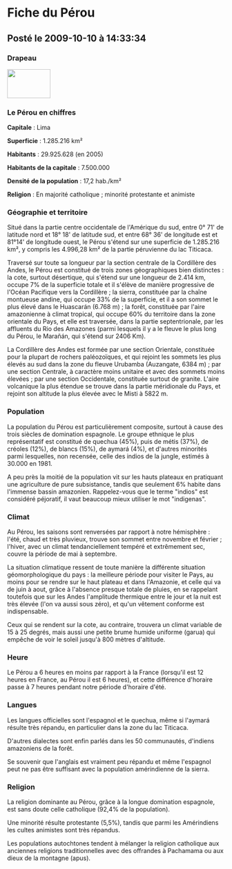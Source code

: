 # Fiche du Pérou
## Posté le 2009-10-10 à 14:33:34

<h3>Drapeau</h3>
<p><img src="http://dud.didoum.free.fr/picsengine/pictures/large/1255177646Fug0.jpg" alt="" width="100" height="67" /></p>
<h3>Le P&eacute;rou en chiffres</h3>

<p><strong>Capitale</strong> : Lima

<strong>Superficie</strong> : 1.285.216 km&sup2;

<strong>Habitants</strong> : 29.925.628 (en 2005)

<strong>Habitants de la capitale</strong> : 7.500.000

<strong>Densit&eacute; de la population</strong> : 17,2 hab./km&sup2;

<strong>Religion</strong> : En majorit&eacute; catholique ; minorit&eacute; protestante et animiste</p><h3>G&eacute;ographie et territoire</h3><p>Situ&eacute; dans la partie centre occidentale de l'Am&eacute;rique du sud, entre 0&deg; 71' de latitude nord et 18&deg; 18' de latitude sud, et entre 68&deg; 36' de longitude est et 81&deg;14' de longitude ouest, le P&eacute;rou s'&eacute;tend sur une superficie de 1.285.216 km&sup2;, y compris les 4.996,28 km&sup2; de la partie p&eacute;ruvienne du lac Titicaca.

Travers&eacute; sur toute sa longueur par la section centrale de la Cordill&egrave;re des Andes, le P&eacute;rou est constitu&eacute; de trois zones g&eacute;ographiques bien distinctes : la cote, surtout d&eacute;sertique, qui s'&eacute;tend sur une longueur de 2.414 km, occupe 7% de la superficie totale et il s'&eacute;l&egrave;ve de mani&egrave;re progressive de l'Oc&eacute;an Pacifique vers la Cordill&egrave;re ; la sierra, constitu&eacute;e par la cha&icirc;ne montueuse andine, qui occupe 33% de la superficie, et il a son sommet le plus &eacute;lev&eacute; dans le Huascar&aacute;n (6.768 m) ; la for&ecirc;t, constitu&eacute;e par l'aire amazonienne &agrave; climat tropical, qui occupe 60% du territoire dans la zone orientale du Pays, et elle est travers&eacute;e, dans la partie septentrionale, par les affluents du Rio des Amazones (parmi lesquels il y a le fleuve le plus long du P&eacute;rou, le Mara&ntilde;&aacute;n, qui s'&eacute;tend sur 2406 Km).

La Cordill&egrave;re des Andes est form&eacute;e par une section Orientale, constitu&eacute;e pour la plupart de rochers pal&eacute;ozo&iuml;ques, et qui rejoint les sommets les plus &eacute;lev&eacute;s au sud dans la zone du fleuve Urubamba (Auzangate, 6384 m) ; par une section Centrale, &agrave; caract&egrave;re moins unitaire et avec des sommets moins &eacute;lev&eacute;es ; par une section Occidentale, constitu&eacute;e surtout de granite. L'aire volcanique la plus &eacute;tendue se trouve dans la partie m&eacute;ridionale du Pays, et rejoint son altitude la plus &eacute;lev&eacute;e avec le Misti &agrave; 5822 m.</p><h3>Population</h3><p>La population du P&eacute;rou est particuli&egrave;rement composite, surtout &agrave; cause des trois si&egrave;cles de domination espagnole. Le groupe ethnique le plus repr&eacute;sentatif est constitu&eacute; de quechua (45%), puis de m&eacute;tis (37%), de cr&eacute;oles (12%), de blancs (15%), de aymar&aacute; (4%), et d'autres minorit&eacute;s parmi lesquelles, non recens&eacute;e, celle des indios de la jungle, estim&eacute;s &agrave; 30.000 en 1981.

A peu pr&egrave;s la moiti&eacute; de la population vit sur les hauts plateaux en pratiquant une agriculture de pure subsistance, tandis que seulement 6% habite dans l'immense bassin amazonien. Rappelez-vous que le terme &quot;indios&quot; est consid&eacute;r&eacute; p&eacute;joratif, il vaut beaucoup mieux utiliser le mot &quot;indigenas&quot;.</p><h3>Climat</h3><p>Au P&eacute;rou, les saisons sont renvers&eacute;es par rapport &agrave; notre h&eacute;misph&egrave;re : l'&eacute;t&eacute;, chaud et tr&egrave;s pluvieux, trouve son sommet entre novembre et f&eacute;vrier ; l'hiver, avec un climat tendanciellement temp&eacute;r&eacute; et extr&ecirc;mement sec, couvre la p&eacute;riode de mai &agrave; septembre.

La situation climatique ressent de toute mani&egrave;re la diff&eacute;rente situation g&eacute;omorphologique du pays : la meilleure p&eacute;riode pour visiter le Pays, au moins pour se rendre sur le haut plateau et dans l'Amazonie, et celle qui va de juin &agrave; aout, gr&acirc;ce &agrave; l'absence presque totale de pluies, en se rappelant toutefois que sur les Andes l'amplitude thermique entre le jour et la nuit est tr&egrave;s &eacute;lev&eacute;e (l'on va aussi sous z&eacute;ro), et qu'un v&ecirc;tement conforme est indispensable.

Ceux qui se rendent sur la cote, au contraire, trouvera un climat variable de 15 &agrave; 25 degr&eacute;s, mais aussi une petite brume humide uniforme (garua) qui emp&ecirc;che de voir le soleil jusqu'&agrave; 800 m&egrave;tres d'altitude.</p><h3>Heure</h3><p>Le P&eacute;rou a 6 heures en moins par rapport &agrave; la France (lorsqu'il est 12 heures en France, au P&eacute;rou il est 6 heures), et cette diff&eacute;rence d'horaire passe &agrave; 7 heures pendant notre p&eacute;riode d'horaire d'&eacute;t&eacute;.</p><h3>Langues</h3><p>Les langues officielles sont l'espagnol et le quechua, m&ecirc;me si l'aymar&aacute; r&eacute;sulte tr&egrave;s r&eacute;pandu, en particulier dans la zone du lac Titicaca.

D'autres dialectes sont enfin parl&eacute;s dans les 50 communaut&eacute;s, d'indiens amazoniens de la for&ecirc;t.

Se souvenir que l'anglais est vraiment peu r&eacute;pandu et m&ecirc;me l'espagnol peut ne pas &ecirc;tre suffisant avec la population am&eacute;rindienne de la sierra.</p><h3>Religion</h3><p>La religion dominante au P&eacute;rou, gr&acirc;ce &agrave; la longue domination espagnole, est sans doute celle catholique (92,4% de la population).

Une minorit&eacute; r&eacute;sulte protestante (5,5%), tandis que parmi les Am&eacute;rindiens les cultes animistes sont tr&egrave;s r&eacute;pandus.

Les populations autochtones tendent &agrave; m&eacute;langer la religion catholique aux anciennes religions traditionnelles avec des offrandes &agrave; Pachamama ou aux dieux de la montagne (apus).</p>
